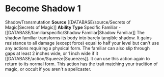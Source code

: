 ﻿---
ability_type: Specific Familiar - Shadow Familiar
actions: '[one-action]'
id: '53'
name: Become Shadow
rarity: Common
source: '[[DATABASE/source/Secrets of Magic|Secrets of Magic]]'
type: Familiar Ability

---
# Become Shadow <span class="action-icon">1</span>

<span class="item-trait">Shadow</span><span class="item-trait">Transmutation</span>
**Source** [[DATABASE/source/Secrets of Magic|Secrets of Magic]] 
**Ability Type** Specific Familiar - [[DATABASE/familiarspecific/Shadow Familiar|Shadow Familiar]]
The shadow familiar transforms its body into barely tangible shadow. It gains resistance to all damage (except force) equal to half your level but can't use any actions requiring a physical form. The familiar can also slip through gaps at least 2 inches wide, or 1 inch wide if it [[DATABASE/action/Squeeze|Squeezes]]. It can use this action again to return to its normal form.
 This action has the trait matching your tradition of magic, or occult if you aren't a spellcaster.